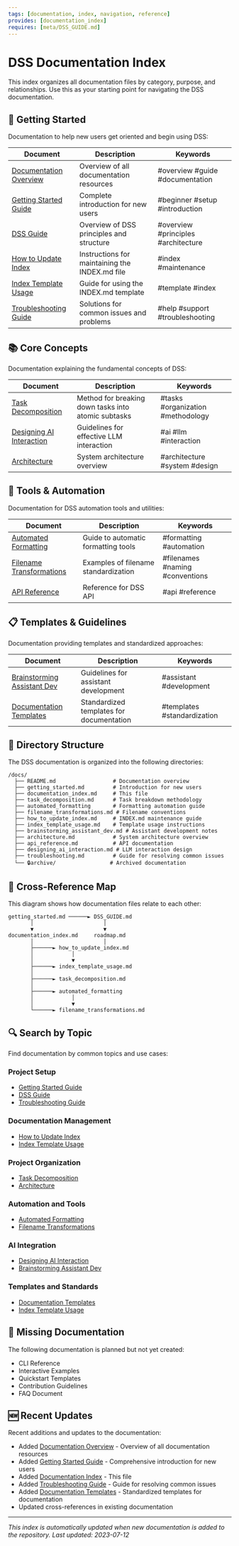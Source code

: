 ```yaml
---
tags: [documentation, index, navigation, reference]
provides: [documentation_index]
requires: [meta/DSS_GUIDE.md]
---
```


# DSS Documentation Index

This index organizes all documentation files by category, purpose, and relationships. Use this as your starting point for navigating the DSS documentation.

## 🧭 Getting Started

Documentation to help new users get oriented and begin using DSS:

| Document | Description | Keywords |
|----------|-------------|----------|
| [Documentation Overview](mdc:docs/README.md) | Overview of all documentation resources | #overview #guide #documentation |
| [Getting Started Guide](mdc:docs/getting_started.md) | Complete introduction for new users | #beginner #setup #introduction |
| [DSS Guide](mdc:meta/DSS_GUIDE.md) | Overview of DSS principles and structure | #overview #principles #architecture |
| [How to Update Index](mdc:docs/how_to_update_index.md) | Instructions for maintaining the INDEX.md file | #index #maintenance |
| [Index Template Usage](mdc:docs/index_template_usage.md) | Guide for using the INDEX.md template | #template #index |
| [Troubleshooting Guide](mdc:docs/troubleshooting.md) | Solutions for common issues and problems | #help #support #troubleshooting |

## 📚 Core Concepts

Documentation explaining the fundamental concepts of DSS:

| Document | Description | Keywords |
|----------|-------------|----------|
| [Task Decomposition](mdc:docs/task_decomposition.md) | Method for breaking down tasks into atomic subtasks | #tasks #organization #methodology |
| [Designing AI Interaction](mdc:docs/designing_ai_interaction.md) | Guidelines for effective LLM interaction | #ai #llm #interaction |
| [Architecture](mdc:docs/architecture.md) | System architecture overview | #architecture #system #design |

## 🔧 Tools & Automation

Documentation for DSS automation tools and utilities:

| Document | Description | Keywords |
|----------|-------------|----------|
| [Automated Formatting](mdc:docs/automated_formatting) | Guide to automatic formatting tools | #formatting #automation |
| [Filename Transformations](mdc:docs/filename_transformations.md) | Examples of filename standardization | #filenames #naming #conventions |
| [API Reference](mdc:docs/api_reference.md) | Reference for DSS API | #api #reference |

## 📋 Templates & Guidelines

Documentation providing templates and standardized approaches:

| Document | Description | Keywords |
|----------|-------------|----------|
| [Brainstorming Assistant Dev](mdc:docs/brainstorming_assistant_dev.md) | Guidelines for assistant development | #assistant #development |
| [Documentation Templates](mdc:meta/templates/docs/README.md) | Standardized templates for documentation | #templates #standardization |

## 📁 Directory Structure

The DSS documentation is organized into the following directories:

```
/docs/
  ├── README.md                  # Documentation overview
  ├── getting_started.md         # Introduction for new users
  ├── documentation_index.md     # This file
  ├── task_decomposition.md      # Task breakdown methodology
  ├── automated_formatting       # Formatting automation guide
  ├── filename_transformations.md # Filename conventions
  ├── how_to_update_index.md     # INDEX.md maintenance guide
  ├── index_template_usage.md    # Template usage instructions
  ├── brainstorming_assistant_dev.md # Assistant development notes
  ├── architecture.md            # System architecture overview
  ├── api_reference.md           # API documentation
  ├── designing_ai_interaction.md # LLM interaction design
  ├── troubleshooting.md         # Guide for resolving common issues
  └── 🔒archive/                 # Archived documentation
```

## 🔄 Cross-Reference Map

This diagram shows how documentation files relate to each other:

```
getting_started.md ──────► DSS_GUIDE.md
       │                      │
       ▼                      ▼
documentation_index.md     roadmap.md
       │                      │
       ├──────► how_to_update_index.md
       │            │
       │            ▼
       ├──────► index_template_usage.md
       │
       ├──────► task_decomposition.md
       │
       ├──────► automated_formatting
       │            │
       │            ▼
       └──────► filename_transformations.md
```

## 🔍 Search by Topic

Find documentation by common topics and use cases:

### Project Setup
- [Getting Started Guide](mdc:docs/getting_started.md)
- [DSS Guide](mdc:meta/DSS_GUIDE.md)
- [Troubleshooting Guide](mdc:docs/troubleshooting.md)

### Documentation Management
- [How to Update Index](mdc:docs/how_to_update_index.md)
- [Index Template Usage](mdc:docs/index_template_usage.md)

### Project Organization
- [Task Decomposition](mdc:docs/task_decomposition.md)
- [Architecture](mdc:docs/architecture.md)

### Automation and Tools
- [Automated Formatting](mdc:docs/automated_formatting)
- [Filename Transformations](mdc:docs/filename_transformations.md)

### AI Integration
- [Designing AI Interaction](mdc:docs/designing_ai_interaction.md)
- [Brainstorming Assistant Dev](mdc:docs/brainstorming_assistant_dev.md)

### Templates and Standards
- [Documentation Templates](mdc:meta/templates/docs/README.md)
- [Index Template Usage](mdc:docs/index_template_usage.md)

## 📝 Missing Documentation

The following documentation is planned but not yet created:

- CLI Reference
- Interactive Examples
- Quickstart Templates
- Contribution Guidelines
- FAQ Document

## 🆕 Recent Updates

Recent additions and updates to the documentation:

- Added [Documentation Overview](mdc:docs/README.md) - Overview of all documentation resources
- Added [Getting Started Guide](mdc:docs/getting_started.md) - Comprehensive introduction for new users
- Added [Documentation Index](mdc:docs/documentation_index.md) - This file
- Added [Troubleshooting Guide](mdc:docs/troubleshooting.md) - Guide for resolving common issues
- Added [Documentation Templates](mdc:meta/templates/docs/README.md) - Standardized templates for documentation
- Updated cross-references in existing documentation

---

*This index is automatically updated when new documentation is added to the repository. Last updated: 2023-07-12* 